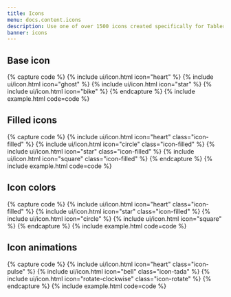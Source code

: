 ```yaml
---
title: Icons
menu: docs.content.icons
description: Use one of over 1500 icons created specifically for Tabler and make your dashboard look even more attractive. All icons are under MIT license, so you can use them without any problem both in private and commercial projects.
banner: icons
---
```


## Base icon

{% capture code %}
  {% include ui/icon.html icon="heart" %}
  {% include ui/icon.html icon="ghost" %}
  {% include ui/icon.html icon="star" %}
  {% include ui/icon.html icon="bike" %}
{% endcapture %}
{% include example.html code=code %}

## Filled icons 

{% capture code %}
  {% include ui/icon.html icon="heart" class="icon-filled" %}
  {% include ui/icon.html icon="circle" class="icon-filled" %}
  {% include ui/icon.html icon="star" class="icon-filled" %}
  {% include ui/icon.html icon="square" class="icon-filled" %}
{% endcapture %}
{% include example.html code=code %}

## Icon colors

{% capture code %}
  <span class="text-red">
    {% include ui/icon.html icon="heart" class="icon-filled" %}
  </span>
  <span class="text-yellow">
    {% include ui/icon.html icon="star" class="icon-filled" %}
  </span>
  <span class="text-blue">
    {% include ui/icon.html icon="circle" %}
  </span>
  <span class="text-green">
    {% include ui/icon.html icon="square" %}
  </span>
{% endcapture %}
{% include example.html code=code %}

## Icon animations

{% capture code %}
  {% include ui/icon.html icon="heart" class="icon-pulse" %}
  {% include ui/icon.html icon="bell" class="icon-tada" %}
  {% include ui/icon.html icon="rotate-clockwise" class="icon-rotate" %}
{% endcapture %}
{% include example.html code=code %}